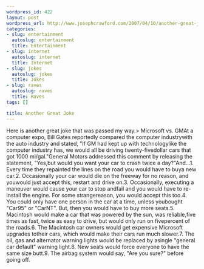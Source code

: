 ```yaml
--- 
wordpress_id: 422
layout: post
wordpress_url: http://www.josephcrawford.com/2007/04/10/another-great-joke/
categories: 
- slug: entertainment
  autoslug: entertainment
  title: Entertainment
- slug: internet
  autoslug: internet
  title: Internet
- slug: jokes
  autoslug: jokes
  title: Jokes
- slug: raves
  autoslug: raves
  title: Raves
tags: []

title: Another Great Joke
---
```

Here is another great joke that was passed my way.>    Microsoft vs. GMAt a computer expo, Bill Gates reportedly compared the computer industrywith the auto industry and stated, "If GM had kept up with technologylike the computer industry has, we would all be driving twenty-fivedollar cars that got 1000 mi/gal."General Motors addressed this comment by releasing the statement, "Yes,but would you want your car to crash twice a day?"And...1. Every time they repainted the lines on the road you would have to buya new car.2. Occasionally your car would die on the freeway for no reason, and youwould just accept this, restart and drive on.3. Occasionally, executing a maneuver would cause your car to stop andfail and you would have to re-install the engine. For some strangereason, you would accept this too.4. You could only have one person in the car at a time, unless youbought "Car95" or "CarNT". But, then you would have to buy more seats.5. Macintosh would make a car that was powered by the sun, was reliable,five times as fast, twice as easy to drive, but would only run on fivepercent of the roads.6. The Macintosh car owners would get expensive Microsoft upgrades totheir cars, which would make their cars run much slower.7. The oil, gas and alternator warning lights would be replaced by asingle "general car default" warning light.8. New seats would force everyone to have the same size butt.9. The airbag system would say, "Are you sure?" before going off.
